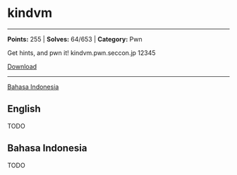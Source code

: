 # kindvm
---
**Points:** 255 | **Solves:** 64/653 | **Category:** Pwn

Get hints, and pwn it! kindvm.pwn.seccon.jp 12345

[Download](kindvm_79726158fec11eb1e5a89351db017e13506d3a4a)

---

[Bahasa Indonesia](#bahasa-indonesia)

## English
TODO


## Bahasa Indonesia
TODO
